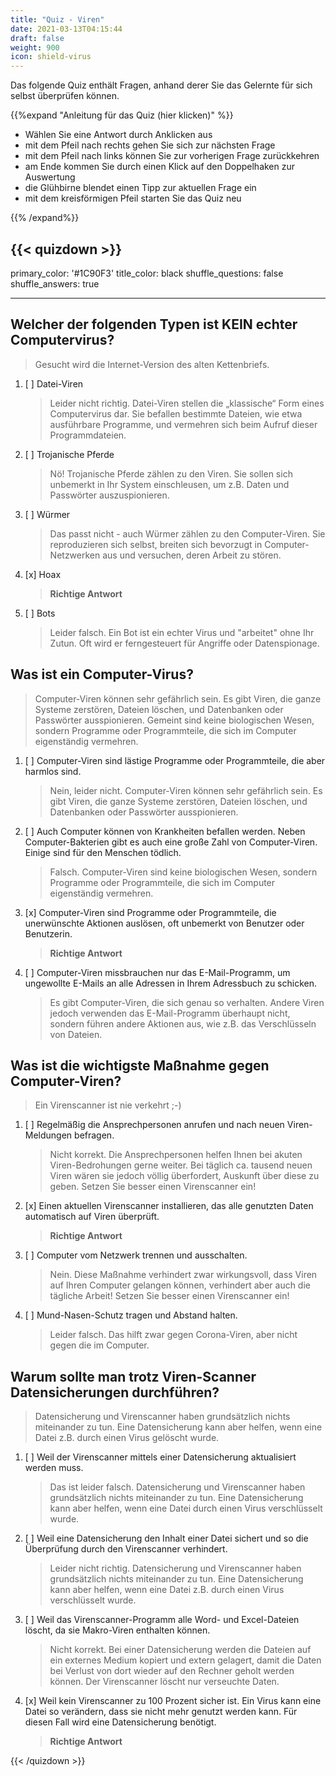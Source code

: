 ```yaml
---
title: "Quiz - Viren"
date: 2021-03-13T04:15:44
draft: false
weight: 900
icon: shield-virus
---
```


Das folgende Quiz enthält Fragen, anhand derer Sie das Gelernte für sich selbst überprüfen können.

{{%expand "Anleitung für das Quiz (hier klicken)" %}}

  - Wählen Sie eine Antwort durch Anklicken aus 
  - mit dem Pfeil nach rechts gehen Sie sich zur nächsten Frage
  - mit dem Pfeil nach links können Sie zur vorherigen Frage zurückkehren
  - am Ende kommen Sie durch einen Klick auf den Doppelhaken zur Auswertung
  - die Glühbirne blendet einen Tipp zur aktuellen Frage ein
  - mit dem kreisförmigen Pfeil starten Sie das Quiz neu

{{% /expand%}}

{{< quizdown >}}
---
primary_color: '#1C90F3'
title_color: black
shuffle_questions: false
shuffle_answers: true

---

## Welcher der folgenden Typen ist KEIN echter Computervirus?

> Gesucht wird die Internet-Version des alten Kettenbriefs.

1. [ ] Datei-Viren

	>Leider nicht richtig. Datei-Viren stellen die „klassische“ Form eines Computervirus dar. Sie befallen bestimmte Dateien, wie etwa ausführbare Programme, und vermehren sich beim Aufruf dieser Programmdateien.
3. [ ] Trojanische Pferde

	>Nö!  Trojanische Pferde zählen zu den Viren. Sie sollen sich unbemerkt in Ihr System einschleusen, um z.B. Daten und Passwörter auszuspionieren.
4. [ ] Würmer

	>Das passt nicht - auch Würmer zählen zu den Computer-Viren. Sie reproduzieren sich selbst, breiten sich bevorzugt in Computer-Netzwerken aus und versuchen, deren Arbeit zu stören.
5. [x] Hoax

	>**Richtige Antwort**
6. [ ] Bots 

	>Leider falsch. Ein Bot ist ein echter Virus und "arbeitet" ohne Ihr Zutun. Oft wird er ferngesteuert für Angriffe oder Datenspionage.

## Was ist ein Computer-Virus?

> Computer-Viren können sehr gefährlich sein. Es gibt Viren, die ganze Systeme zerstören, Dateien löschen, und Datenbanken oder Passwörter ausspionieren. Gemeint sind keine biologischen Wesen, sondern Programme oder Programmteile, die sich im Computer eigenständig vermehren.

1. [ ] Computer-Viren sind lästige Programme oder Programmteile, die aber harmlos sind.

	>Nein, leider nicht. Computer-Viren können sehr gefährlich sein. Es gibt Viren, die ganze Systeme zerstören, Dateien löschen, und Datenbanken oder Passwörter ausspionieren.
2. [ ] Auch Computer können von Krankheiten befallen werden. Neben Computer-Bakterien gibt es auch eine große Zahl von Computer-Viren. Einige sind für den Menschen tödlich.

	>Falsch. Computer-Viren sind keine biologischen Wesen, sondern Programme oder Programmteile, die sich im Computer eigenständig vermehren.
3. [x] Computer-Viren sind Programme oder Programmteile, die unerwünschte Aktionen auslösen, oft unbemerkt von Benutzer oder Benutzerin.

	>**Richtige Antwort**
4. [ ] Computer-Viren missbrauchen nur das E-Mail-Programm, um ungewollte E-Mails an alle Adressen in Ihrem Adressbuch zu schicken.

	>Es gibt Computer-Viren, die sich genau so verhalten. Andere Viren jedoch verwenden das E-Mail-Programm überhaupt nicht, sondern führen andere Aktionen aus, wie z.B. das Verschlüsseln von Dateien.

## Was ist die wichtigste Maßnahme gegen Computer-Viren?

> Ein Virenscanner ist nie verkehrt ;-)

1. [ ] Regelmäßig die Ansprechpersonen anrufen und nach neuen Viren-Meldungen befragen.

	>Nicht korrekt. Die Ansprechpersonen helfen Ihnen bei akuten Viren-Bedrohungen gerne weiter. Bei täglich ca. tausend neuen Viren wären sie jedoch völlig überfordert, Auskunft über diese zu geben. Setzen Sie besser einen Virenscanner ein!
2. [x] Einen aktuellen Virenscanner installieren, das alle genutzten Daten automatisch auf Viren überprüft.

	>**Richtige Antwort**
3. [ ] Computer vom Netzwerk trennen und ausschalten.

	>Nein. Diese Maßnahme verhindert zwar wirkungsvoll, dass Viren auf Ihren Computer gelangen können, verhindert aber auch die tägliche Arbeit! Setzen Sie besser einen Virenscanner ein!
4. [ ] Mund-Nasen-Schutz tragen und Abstand halten.

	>Leider falsch. Das hilft zwar gegen Corona-Viren, aber nicht gegen die im Computer.

## Warum sollte man trotz Viren-Scanner Datensicherungen durchführen?

> Datensicherung und Virenscanner haben grundsätzlich nichts miteinander zu tun. Eine Datensicherung kann aber helfen, wenn eine Datei z.B. durch einen Virus gelöscht wurde. 

1. [ ] Weil der Virenscanner mittels einer Datensicherung aktualisiert werden muss. 

	>Das ist leider falsch. Datensicherung und Virenscanner haben grundsätzlich nichts miteinander zu tun. Eine Datensicherung kann aber helfen, wenn eine Datei durch einen Virus verschlüsselt wurde.
2. [ ] Weil eine Datensicherung den Inhalt einer Datei sichert und so die Überprüfung durch den Virenscanner verhindert. 

	>Leider nicht richtig. Datensicherung und Virenscanner haben grundsätzlich nichts miteinander zu tun. Eine Datensicherung kann aber helfen, wenn eine Datei z.B. durch einen Virus verschlüsselt wurde.
3. [ ] Weil das Virenscanner-Programm alle Word- und Excel-Dateien löscht, da sie Makro-Viren enthalten können.

	>Nicht korrekt. Bei einer Datensicherung werden die Dateien auf ein externes Medium kopiert und extern gelagert, damit die Daten bei Verlust von dort wieder auf den Rechner geholt werden können. Der Virenscanner löscht nur verseuchte Daten.
4. [x] Weil kein Virenscanner zu 100 Prozent sicher ist. Ein Virus kann eine Datei so verändern, dass sie nicht mehr genutzt werden kann. Für diesen Fall wird eine Datensicherung benötigt.

	>**Richtige Antwort**


{{< /quizdown >}}

